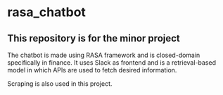 # rasa_chatbot

## This repository is for the minor project

The chatbot is made using RASA framework and is closed-domain specifically in finance.
It uses Slack as frontend and is a retrieval-based model in which APIs are used to fetch desired information.

Scraping is also used in this project.